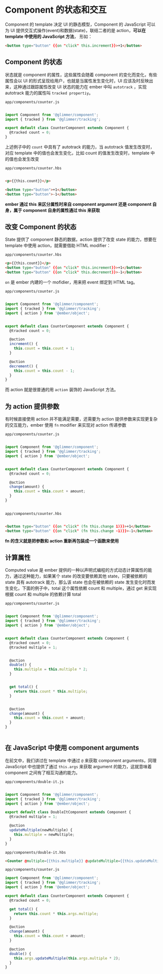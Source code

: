 # Component 的状态和交互

Component 的 template 决定 UI 的静态模型，Component 的 JavaScript 可以为 UI 提供交互式操作(event)和数据(state)，联结二者的是 action，**可以在 template 中使用的 JavaScript 方法**， 形如：

```html
<button type="button" {{on "click" this.increment}}>+1</button>
```

## Component 的状态


状态就是 component 的属性，这些属性会随着 component 的变化而变化，有些属性会以 UI 的形式呈现给用户，也就是当属性发生变化时，UI 应该及时反映出来，这种通过跟踪属性改变 UI 状态的能力在 ember 中叫 `autotrack` ，实现 autotrack 能力的属性叫 `tracked propertiy`。

`app/components/counter.js` 
```javascript

import Component from '@glimmer/component';
import { tracked } from '@glimmer/tracking';

export default class CounterComponent extends Component {
  @tracked count = 0;
}

```

上述例子中的 `count` 中具有了 autotrack 的能力，当 autotrack 值发生改变时，对应 template 中的值也会发生变化，比如 count 的值发生改变时，template 中的值也会发生改变


`app/components/counter.hbs` 
```html

<p>{{this.count}}</p>

<button type="button">+1</button>
<button type="button">-1</button>

```

**ember 通过 this 来区分属性时来自 component argument 还是 component 自身，属于 component 自身的属性通过 this 来获取**


## 改变 Component 的状态

State 提供了 component 静态的数据，action 提供了改变 state 的能力，想要在 template 中使用 action，就需要借助 HTML modifier：


`app/components/counter.hbs`
```html
<p>{{this.count}}</p>
<button type="button" {{on "click" this.increment}}>+1</button>
<button type="button" {{on "click" this.decrement}}>-1</button>

```

`on` 是 ember 内建的一个 mofidier，用来把 event 绑定到 HTML tag。


`app/components/counter.js` 
```javascript

import Component from '@glimmer/component';
import { tracked } from '@glimmer/tracking';
import { action } from '@ember/object';


export default class CounterComponent extends Component {
  @tracked count = 0;

  @action
  increment() {
    this.count = this.count + 1;
  }

  @action
  decrement() {
    this.count = this.count - 1;
  }
}

```

而 action 就是很普通的用 `action` 装饰的 JavaScript 方法。



## 为 action 提供参数


有时候直接使用 action 并不能满足需要，还需要为 action 提供参数来实现更复杂的交互能力，ember 使用 `fn` modifier 来实现对 action 传递参数

`app/components/counter.js` 
```javascript

import Component from '@glimmer/component';
import { tracked } from '@glimmer/tracking';
import { action } from '@ember/object';


export default class CounterComponent extends Component {
  @tracked count = 0;

  @action
  change(amount) {
    this.count = this.count + amount;
  }
}
 

```


`app/components/counter.hbs`
```html

<button type="button" {{on "click" (fn this.change 1)}}>+1</button>
<button type="button" {{on "click" (fn this.change -1)}}>-1</button>

```


**fn 的含义就是把参数和 action 重新再包装成一个函数来使用**


## 计算属性


Computed value 是 ember 提供的一种以声明式编程的方式动态计算属性的能力，通过这种能力，如果某个 state 的改变要依赖其他 state，只要被依赖的 state 具有 autotrack 能力，那么该 state 也会在被依赖的 state 发生变化时而发生变化，下面的例子中，total 这个属性依赖 count 和 multiple，通过 get 来实现根据 count 和 multiple 的依赖计算 total

 
`app/components/counter.js` 
```javascript

import Component from '@glimmer/component';
import { tracked } from '@glimmer/tracking';
import { action } from '@ember/object';


export default class CounterComponent extends Component {
  @tracked count = 0;
  @tracked multiple = 1;


  @action
  double() {
    this.multiple = this.multiple * 2;
  }


  get total() {
    return this.count * this.multiple;
  }


  @action
  change(amount) {
    this.count = this.count + amount;
  }
}
 

```


## 在 JavaScript 中使用 component arguments


在前文中，我们讲过在 template 中通过 `@` 来获取 component arguments，同理 JavaScript 中也提供了通过 `this.args` 来获取 argument 的能力，这就意味着 component 之间有了相互沟通的能力。


`app/components/double-it.js`
```javascript

import Component from '@glimmer/component';
import { tracked } from '@glimmer/tracking';
import { action } from '@ember/object';

export default class DoubleItComponent extends Component {
  @tracked multiple = 1;

  @action
  updateMultiple(newMultiple) {
    this.multiple = newMultiple;
  }
}

```

`app/components/double-it.hbs`
```html
<Counter @multiple={{this.multiple}} @updateMultiple={{this.updateMultiple}} />
```


`app/components/counter.js`
```javascript
import Component from '@glimmer/component';
import { tracked } from '@glimmer/tracking';
import { action } from '@ember/object';

export default class CounterComponent extends Component {
  @tracked count = 0;

  get total() {
    return this.count * this.args.multiple;
  }

  @action
  change(amount) {
    this.count = this.count + amount;
  }

  @action
  double() {
    this.args.updateMultiple(this.args.multiple * 2);
  }
}

````


